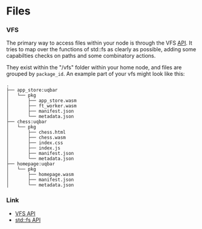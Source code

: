 # Files

### VFS

The primary way to access files within your node is through the VFS [API](./apis/vfs.md). It tries to map over the functions of std::fs as clearly as possible, adding some capabilties checks on paths and some combinatory actions.  

They exist within the "/vfs" folder within your home node, and files are grouped by `package_id`. An example part of your vfs might look like this:

```
.
├── app_store:uqbar
│   └── pkg
│       ├── app_store.wasm
│       ├── ft_worker.wasm
│       ├── manifest.json
│       └── metadata.json
├── chess:uqbar
│   └── pkg
│       ├── chess.html
│       ├── chess.wasm
│       ├── index.css
│       ├── index.js
│       ├── manifest.json
│       └── metadata.json
├── homepage:uqbar
│   └── pkg
│       ├── homepage.wasm
│       ├── manifest.json
│       └── metadata.json
```

### Link 

- [VFS API](./apis/vfs.md)
- [std::fs API](https://doc.rust-lang.org/std/fs/index.html)

